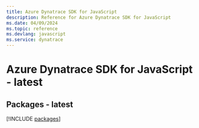 ```yaml
---
title: Azure Dynatrace SDK for JavaScript
description: Reference for Azure Dynatrace SDK for JavaScript
ms.date: 04/09/2024
ms.topic: reference
ms.devlang: javascript
ms.service: dynatrace
---
```

# Azure Dynatrace SDK for JavaScript - latest
## Packages - latest
[!INCLUDE [packages](dynatrace-index.md)]